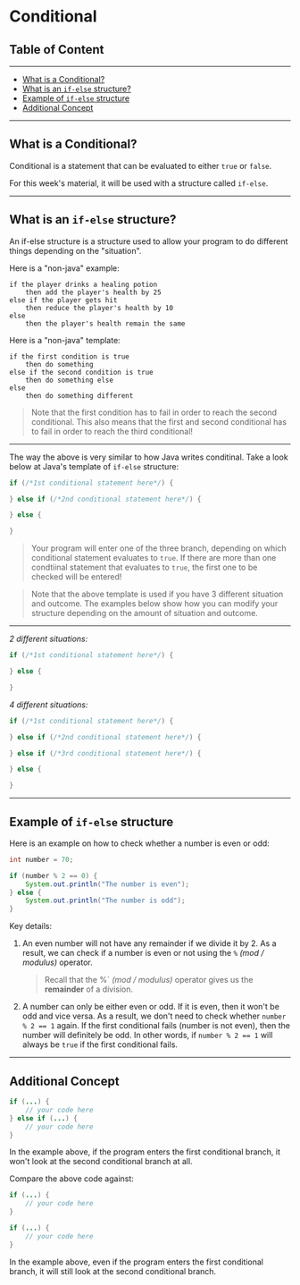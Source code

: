 # Conditional

## Table of Content

---

- [What is a Conditional?](#what-is-a-conditional)
- [What is an `if-else` structure?](#what-is-an-if-else-structure)
- [Example of `if-else` structure](#example-of-if-else-structure)
- [Additional Concept](#additional-concept)

---

## What is a Conditional?

Conditional is a statement that can be evaluated to either `true` or `false`.

For this week's material, it will be used with a structure called `if-else`.

---

## What is an `if-else` structure?

An if-else structure is a structure used to allow your program to do different things depending on the "situation".

Here is a "non-java" example:

```
if the player drinks a healing potion
    then add the player's health by 25
else if the player gets hit
    then reduce the player's health by 10
else
    then the player's health remain the same
```

Here is a "non-java" template:

```
if the first condition is true
    then do something
else if the second condition is true
    then do something else
else
    then do something different
```

> Note that the first condition has to fail in order to reach the second conditional. This also means that the first and second conditional has to fail in order to reach the third conditional!

---

The way the above is very similar to how Java writes conditinal. Take a look below at Java's template of `if-else` structure:

```java
if (/*1st conditional statement here*/) {

} else if (/*2nd conditional statement here*/) {

} else {

}
```

> Your program will enter one of the three branch, depending on which conditional statement evaluates to `true`. If there are more than one condtiinal statement that evaluates to `true`, the first one to be checked will be entered!

> Note that the above template is used if you have 3 different situation and outcome. The examples below show how you can modify your structure depending on the amount of situation and outcome.

---

_2 different situations:_

```java
if (/*1st conditional statement here*/) {

} else {

}
```

_4 different situations:_

```java
if (/*1st conditional statement here*/) {

} else if (/*2nd conditional statement here*/) {

} else if (/*3rd conditional statement here*/) {

} else {

}
```

---

## Example of `if-else` structure

Here is an example on how to check whether a number is even or odd:

```java
int number = 70;

if (number % 2 == 0) {
    System.out.println("The number is even");
} else {
    System.out.println("The number is odd");
}
```

Key details:

1. An even number will not have any remainder if we divide it by 2. As a result, we can check if a number is even or not using the `%` _(mod / modulus)_ operator.

   > Recall that the %` _(mod / modulus)_ operator gives us the **remainder** of a division.

2. A number can only be either even or odd. If it is even, then it won't be odd and vice versa. As a result, we don't need to check whether `number % 2 == 1` again. If the first conditional fails (number is not even), then the number will definitely be odd. In other words, if `number % 2 == 1` will always be `true` if the first conditional fails.

---

## Additional Concept

```java
if (...) {
    // your code here
} else if (...) {
    // your code here
}
```

In the example above, if the program enters the first conditional branch, it won't look at the second conditional branch at all.

Compare the above code against:

```java
if (...) {
    // your code here
}

if (...) {
    // your code here
}
```

In the example above, even if the program enters the first conditional branch, it will still look at the second conditional branch.
